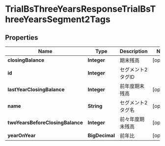 

# TrialBsThreeYearsResponseTrialBsThreeYearsSegment2Tags


## Properties

Name | Type | Description | Notes
------------ | ------------- | ------------- | -------------
**closingBalance** | **Integer** | 期末残高 |  [optional]
**id** | **Integer** | セグメント2タグID | 
**lastYearClosingBalance** | **Integer** | 前年度期末残高 |  [optional]
**name** | **String** | セグメント2タグ名 |  [optional]
**twoYearsBeforeClosingBalance** | **Integer** | 前々年度期末残高 |  [optional]
**yearOnYear** | **BigDecimal** | 前年比 |  [optional]



